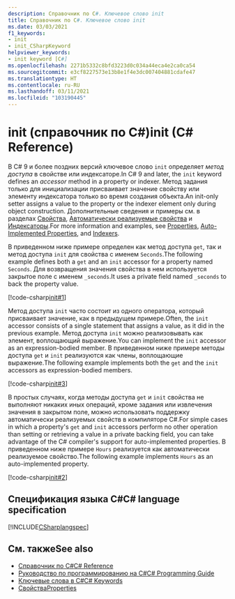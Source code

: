 ```yaml
---
description: Справочник по C#. Ключевое слово init
title: Справочник по C#. Ключевое слово init
ms.date: 03/03/2021
f1_keywords:
- init
- init_CSharpKeyword
helpviewer_keywords:
- init keyword [C#]
ms.openlocfilehash: 2271b5332c8bfd3223d0c034a44eca4e2ca0ca54
ms.sourcegitcommit: e3cf8227573e13b8e1f4e3dc007404881cdafe47
ms.translationtype: HT
ms.contentlocale: ru-RU
ms.lasthandoff: 03/11/2021
ms.locfileid: "103190445"
---
```

# <a name="init-c-reference"></a><span data-ttu-id="16e15-103">init (справочник по C#)</span><span class="sxs-lookup"><span data-stu-id="16e15-103">init (C# Reference)</span></span>

<span data-ttu-id="16e15-104">В C# 9 и более поздних версий ключевое слово `init` определяет *метод доступа* в свойстве или индексаторе.</span><span class="sxs-lookup"><span data-stu-id="16e15-104">In C# 9 and later, the `init` keyword defines an *accessor* method in a property or indexer.</span></span> <span data-ttu-id="16e15-105">Метод задания только для инициализации присваивает значение свойству или элементу индексатора только во время создания объекта.</span><span class="sxs-lookup"><span data-stu-id="16e15-105">An init-only setter assigns a value to the property or the indexer element only during object construction.</span></span> <span data-ttu-id="16e15-106">Дополнительные сведения и примеры см. в разделах [Свойства](../../programming-guide/classes-and-structs/properties.md), [Автоматически реализуемые свойства](../../programming-guide/classes-and-structs/auto-implemented-properties.md) и [Индексаторы](../../programming-guide/indexers/index.md).</span><span class="sxs-lookup"><span data-stu-id="16e15-106">For more information and examples, see [Properties](../../programming-guide/classes-and-structs/properties.md), [Auto-Implemented Properties](../../programming-guide/classes-and-structs/auto-implemented-properties.md), and [Indexers](../../programming-guide/indexers/index.md).</span></span>

<span data-ttu-id="16e15-107">В приведенном ниже примере определен как метод доступа `get`, так и метод доступа `init` для свойства с именем `Seconds`.</span><span class="sxs-lookup"><span data-stu-id="16e15-107">The following example defines both a `get` and an `init` accessor for a property named `Seconds`.</span></span> <span data-ttu-id="16e15-108">Для возвращения значения свойства в нем используется закрытое поле с именем `_seconds`.</span><span class="sxs-lookup"><span data-stu-id="16e15-108">It uses a private field named `_seconds` to back the property value.</span></span>

[!code-csharp[init#1](snippets/InitExample1.cs)]

<span data-ttu-id="16e15-109">Метод доступа `init` часто состоит из одного оператора, который присваивает значение, как в предыдущем примере.</span><span class="sxs-lookup"><span data-stu-id="16e15-109">Often, the `init` accessor consists of a single statement that assigns a value, as it did in the previous example.</span></span> <span data-ttu-id="16e15-110">Метод доступа `init` можно реализовывать как элемент, воплощающий выражение.</span><span class="sxs-lookup"><span data-stu-id="16e15-110">You can implement the `init` accessor as an expression-bodied member.</span></span> <span data-ttu-id="16e15-111">В приведенном ниже примере методы доступа `get` и `init` реализуются как члены, воплощающие выражение.</span><span class="sxs-lookup"><span data-stu-id="16e15-111">The following example implements both the `get` and the `init` accessors as expression-bodied members.</span></span>

[!code-csharp[init#3](snippets/InitExample3.cs)]
  
<span data-ttu-id="16e15-112">В простых случаях, когда методы доступа `get` и `init` свойства не выполняют никаких иных операций, кроме задания или извлечения значения в закрытом поле, можно использовать поддержку автоматически реализуемых свойств в компиляторе C#.</span><span class="sxs-lookup"><span data-stu-id="16e15-112">For simple cases in which a property's `get` and `init` accessors perform no other operation than setting or retrieving a value in a private backing field, you can take advantage of the C# compiler's support for auto-implemented properties.</span></span> <span data-ttu-id="16e15-113">В приведенном ниже примере `Hours` реализуется как автоматически реализуемое свойство.</span><span class="sxs-lookup"><span data-stu-id="16e15-113">The following example implements `Hours` as an auto-implemented property.</span></span>

[!code-csharp[init#2](snippets/InitExample2.cs)]
  
## <a name="c-language-specification"></a><span data-ttu-id="16e15-114">Спецификация языка C#</span><span class="sxs-lookup"><span data-stu-id="16e15-114">C# language specification</span></span>

[!INCLUDE[CSharplangspec](~/includes/csharplangspec-md.md)]

## <a name="see-also"></a><span data-ttu-id="16e15-115">См. также</span><span class="sxs-lookup"><span data-stu-id="16e15-115">See also</span></span>

- [<span data-ttu-id="16e15-116">Справочник по C#</span><span class="sxs-lookup"><span data-stu-id="16e15-116">C# Reference</span></span>](../index.md)
- [<span data-ttu-id="16e15-117">Руководство по программированию на C#</span><span class="sxs-lookup"><span data-stu-id="16e15-117">C# Programming Guide</span></span>](../../programming-guide/index.md)
- [<span data-ttu-id="16e15-118">Ключевые слова в C#</span><span class="sxs-lookup"><span data-stu-id="16e15-118">C# Keywords</span></span>](index.md)
- [<span data-ttu-id="16e15-119">Свойства</span><span class="sxs-lookup"><span data-stu-id="16e15-119">Properties</span></span>](../../programming-guide/classes-and-structs/properties.md)

